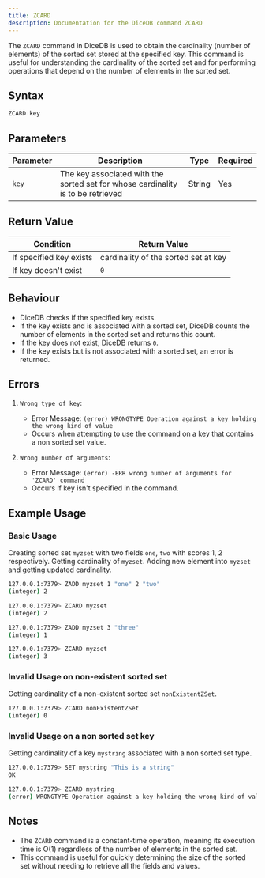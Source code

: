 ```yaml
---
title: ZCARD
description: Documentation for the DiceDB command ZCARD
---
```


The `ZCARD` command in DiceDB is used to obtain the cardinality (number of elements) of the sorted set stored at the specified key. This command is useful for understanding the cardinality of the sorted set and for performing operations that depend on the number of elements in the sorted set.

## Syntax

```bash
ZCARD key
```

## Parameters

| Parameter       | Description                                                                              | Type    | Required |
|-----------------|------------------------------------------------------------------------------------------|---------|----------|
| `key`           | The key associated with the sorted set for whose cardinality is to be retrieved       | String  | Yes      |


## Return Value

| Condition                                      | Return Value                                      |
|------------------------------------------------|---------------------------------------------------|
| If specified key exists                        | cardinality of the sorted set at key               |
| If key doesn't exist                           | `0`                                               |

## Behaviour

- DiceDB checks if the specified key exists.
- If the key exists and is associated with a sorted set, DiceDB counts the number of elements in the sorted set and returns this count.
- If the key does not exist, DiceDB returns `0`.
- If the key exists but is not associated with a sorted set, an error is returned.

## Errors

1. `Wrong type of key`:

   - Error Message: `(error) WRONGTYPE Operation against a key holding the wrong kind of value`
   - Occurs when attempting to use the command on a key that contains a non sorted set value.

2. `Wrong number of arguments`:

   - Error Message: `(error) -ERR wrong number of arguments for 'ZCARD' command`
   - Occurs if key isn't specified in the command.


## Example Usage

### Basic Usage
Creating sorted set `myzset` with two fields `one`, `two` with scores 1, 2 respectively. Getting cardinality of `myzset`. Adding new element into `myzset` and getting updated cardinality.

```bash
127.0.0.1:7379> ZADD myzset 1 "one" 2 "two"
(integer) 2

127.0.0.1:7379> ZCARD myzset
(integer) 2

127.0.0.1:7379> ZADD myzset 3 "three"
(integer) 1

127.0.0.1:7379> ZCARD myzset
(integer) 3
```

### Invalid Usage on non-existent sorted set
Getting cardinality of a non-existent sorted set `nonExistentZSet`.

```bash
127.0.0.1:7379> ZCARD nonExistentZSet
(integer) 0
```

### Invalid Usage on a non sorted set key
Getting cardinality of a key `mystring` associated with a non sorted set type.

```bash
127.0.0.1:7379> SET mystring "This is a string"
OK

127.0.0.1:7379> ZCARD mystring
(error) WRONGTYPE Operation against a key holding the wrong kind of value
```

## Notes

- The `ZCARD` command is a constant-time operation, meaning its execution time is O(1) regardless of the number of elements in the sorted set.
- This command is useful for quickly determining the size of the sorted set without needing to retrieve all the fields and values.

